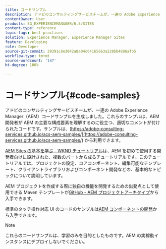 ```yaml
---
title: コードサンプル
description: アドビのコンサルティングサービスチームが、一連の Adobe Experience Manager コードサンプルを生成しました。
contentOwner: User
products: SG_EXPERIENCEMANAGER/6.5/SITES
content-type: reference
topic-tags: best-practices
solution: Experience Manager, Experience Manager Sites
feature: Developing
role: Developer
source-git-commit: 29391c8e3042a8a04c64165663a228bb4886afb5
workflow-type: tm+mt
source-wordcount: '147'
ht-degree: 100%

---
```


# コードサンプル{#code-samples}

アドビのコンサルティングサービスチームが、一連の Adobe Experience Manager（AEM）コードサンプルを生成しました。これらのサンプルは、AEM 開発者が AEM の主要な構成要素を理解するのに役立つ、適切なコメントが付けられたコードです。サンプルは、[https://adobe-consulting-services.github.io/acs-aem-samples/](https://adobe-consulting-services.github.io/acs-aem-samples/) から利用できます。

[AEM Sites の基本を学ぶ - WKND チュートリアル](https://experienceleague.adobe.com/docs/experience-manager-learn/getting-started-wknd-tutorial-develop/overview.html?lang=ja)は、AEM を初めて使用する開発者向けに設計された、複数のパートから成るチュートリアルです。このチュートリアルでは、プロジェクトの設定、コアコンポーネント、編集可能なテンプレート、クライアントライブラリおよびコンポーネント開発などの、基本的なトピックについて説明しています。

AEM プロジェクトを作成する際に独自の機能を開発するための出発点として使用できる Maven テンプレートが[GitHub - AEM プロジェクトアーキタイプ](https://github.com/adobe/aem-project-archetype)から入手できます。

標準のタッチ操作対応 UI のコードのサンプルは[AEM コンポーネントの開発](/help/sites-developing/developing-components.md)から入手できます。

>[!NOTE]
>
>これらのコードサンプルは、学習のみを目的としたものです。AEM の実稼動インスタンスにデプロイしないでください。
